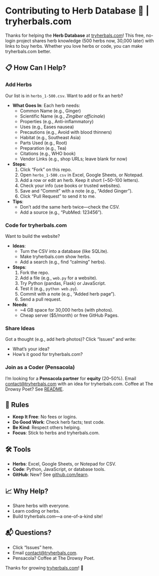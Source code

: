 # Contributing to Herb Database 🌿 | tryherbals.com

Thanks for helping the **Herb Database** at [tryherbals.com](https://tryherbals.com)! This free, no-login project shares herb knowledge (500 herbs now, 30,000 later) with links to buy herbs. Whether you love herbs or code, you can make tryherbals.com better.

## 📋 How Can I Help?

### Add Herbs
Our list is in `herbs_1-500.csv`. Want to add or fix an herb?
- **What Goes In**: Each herb needs:
  - Common Name (e.g., Ginger)
  - Scientific Name (e.g., *Zingiber officinale*)
  - Properties (e.g., Anti-inflammatory)
  - Uses (e.g., Eases nausea)
  - Precautions (e.g., Avoid with blood thinners)
  - Habitat (e.g., Southeast Asia)
  - Parts Used (e.g., Root)
  - Preparation (e.g., Tea)
  - Citations (e.g., WHO book)
  - Vendor Links (e.g., shop URLs; leave blank for now)
- **Steps**:
  1. Click “Fork” on this repo.
  2. Open `herbs_1-500.csv` in Excel, Google Sheets, or Notepad.
  3. Add a row or edit an herb. Keep it short (~50–100 letters).
  4. Check your info (use books or trusted websites).
  5. Save and “Commit” with a note (e.g., “Added Ginger”).
  6. Click “Pull Request” to send it to me.
- **Tips**:
  - Don’t add the same herb twice—check the CSV.
  - Add a source (e.g., “PubMed: 123456”).

### Code for tryherbals.com
Want to build the website?
- **Ideas**:
  - Turn the CSV into a database (like SQLite).
  - Make tryherbals.com show herbs.
  - Add a search (e.g., find “calming” herbs).
- **Steps**:
  1. Fork the repo.
  2. Add a file (e.g., `web.py` for a website).
  3. Try Python (pandas, Flask) or JavaScript.
  4. Test it (e.g., `python web.py`).
  5. Commit with a note (e.g., “Added herb page”).
  6. Send a pull request.
- **Needs**:
  - ~4 GB space for 30,000 herbs (with photos).
  - Cheap server ($5/month) or free GitHub Pages.

### Share Ideas
Got a thought (e.g., add herb photos)? Click “Issues” and write:
- What’s your idea?
- How’s it good for tryherbals.com?

### Join as a Coder (Pensacola)
I’m looking for a **Pensacola partner** for **equity** (20–50%). Email contact@tryherbals.com with an idea for tryherbals.com. Coffee at The Drowsy Poet? See [README](README.md).

## 📜 Rules
- **Keep It Free**: No fees or logins.
- **Do Good Work**: Check herb facts; test code.
- **Be Kind**: Respect others helping.
- **Focus**: Stick to herbs and tryherbals.com.

## 🛠️ Tools
- **Herbs**: Excel, Google Sheets, or Notepad for CSV.
- **Code**: Python, JavaScript, or database tools.
- **GitHub**: New? See [github.com/learn](https://github.com/learn).

## 📈 Why Help?
- Share herbs with everyone.
- Learn coding or herbs.
- Build tryherbals.com—a one-of-a-kind site!

## 📬 Questions?
- Click “Issues” here.
- Email contact@tryherbals.com.
- Pensacola? Coffee at The Drowsy Poet.

Thanks for growing [tryherbals.com](https://tryherbals.com)! 🌱
